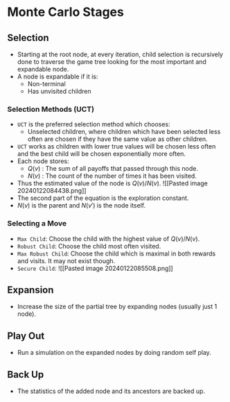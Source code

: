 # Monte Carlo Stages 
## Selection 
* Starting at the root node, at every iteration, child selection is recursively done to traverse the game tree looking for the most important and expandable node.
* A node is expandable if it is:
	* Non-terminal
	* Has unvisited children
### Selection Methods (UCT)
* `UCT` is the preferred selection method which chooses:
	* Unselected children, where children which have been selected less often are chosen if they have the same value as other children.
* `UCT` works as children with lower true values will be chosen less often and the best child will be chosen exponentially more often.
* Each node stores:
	* $Q(v)$ : The sum of all payoffs that passed through this node. 
	* $N(v)$ : The count of the number of times it has been visited. 
* Thus the estimated value of the node is $Q(v)/N(v)$.
![[Pasted image 20240122084438.png]]
* The second part of the equation is the exploration constant.
* $N(v)$ is the parent and $N(v')$ is the node itself.
### Selecting a Move
* `Max Child`: Choose the child with the highest value of  $Q(v)/N(v)$.
* `Robust Child`: Choose the child most often visited.
* `Max Robust Child`: Choose the child which is maximal in both rewards and visits. It may not exist though.
* `Secure Child`: ![[Pasted image 20240122085508.png]]
## Expansion 
* Increase the size of the partial tree by expanding nodes (usually just 1 node). 
## Play Out 
* Run a simulation on the expanded nodes by doing random self play.
## Back Up
* The statistics of the added node and its ancestors are backed up.